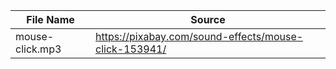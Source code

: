 | File Name       | Source                                                |
|-----------------|-------------------------------------------------------| 
| mouse-click.mp3 | https://pixabay.com/sound-effects/mouse-click-153941/ |

